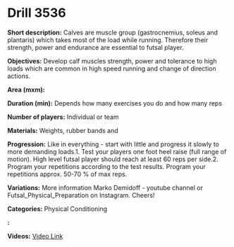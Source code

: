 # Drill 3536

**Short description:**
Calves are muscle group (gastrocnemius, soleus and plantaris) which takes most of the load while running. Therefore their strength, power and endurance are essential to futsal player.

**Objectives:**
Develop calf muscles strength, power and tolerance to high loads which are common in high speed running and change of direction actions.

**Area (mxm):**


**Duration (min):**
Depends how many exercises you do and how many reps

**Number of players:**
Individual or team

**Materials:**
Weights, rubber bands and

**Progression:**
Like in everything - start with little and progress it slowly to more demanding loads.1. Test your players one foot heel raise (full range of motion). High level futsal player should reach at least 60 reps per side.2. Program your repetitions according to the test results. Program your repetitions approx. 50-70 % of max reps.

**Variations:**
More information Marko Demidoff - youtube channel or Futsal_Physical_Preparation on Instagram. Cheers!

**Categories:**
Physical Conditioning

**:**


**Videos:**
[Video Link](https://www.youtube.com/embed/dXrXnO1Wt54)

